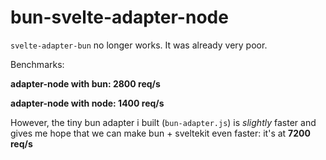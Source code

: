 # bun-svelte-adapter-node

`svelte-adapter-bun` no longer works. It was already very poor.

Benchmarks:

**adapter-node with bun: 2800 req/s**

**adapter-node with node: 1400 req/s**

However, the tiny bun adapter i built (`bun-adapter.js`) is _slightly_ faster and gives me hope that we can make bun + sveltekit even faster: it's at **7200 req/s**
